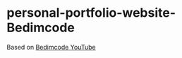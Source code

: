 # personal-portfolio-website-Bedimcode

Based on [Bedimcode YouTube](https://www.youtube.com/watch?v=Y4-xMb-eHOQ&list=PL07efmqYWHZ_rVeQ1ws0ER9eL6cxo-d5V)
